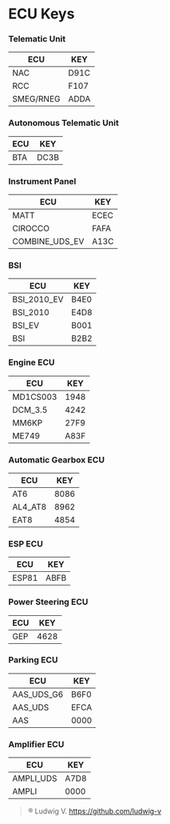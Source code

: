 # ECU Keys

### Telematic Unit
| ECU | KEY |
|--|--|
| NAC | D91C |
| RCC | F107 |
| SMEG/RNEG | ADDA |

### Autonomous Telematic Unit
| ECU | KEY |
|--|--|
| BTA | DC3B |

### Instrument Panel
| ECU | KEY |
|--|--|
| MATT | ECEC |
| CIROCCO | FAFA |
| COMBINE_UDS_EV | A13C |

### BSI
| ECU | KEY |
|--|--|
| BSI_2010_EV | B4E0 |
| BSI_2010 | E4D8 |
| BSI_EV | B001 |
| BSI | B2B2 |

### Engine ECU
| ECU | KEY |
|--|--|
| MD1CS003 | 1948 |
| DCM_3.5 | 4242 |
| MM6KP | 27F9 |
| ME749 | A83F |

### Automatic Gearbox ECU
| ECU | KEY |
|--|--|
| AT6 | 8086 |
| AL4_AT8 | 8962 |
| EAT8 | 4854 |

### ESP ECU
| ECU | KEY |
|--|--|
| ESP81 | ABFB |

### Power Steering ECU
| ECU | KEY |
|--|--|
| GEP | 4628 |

### Parking ECU
| ECU | KEY |
|--|--|
| AAS_UDS_G6 | B6F0 |
| AAS_UDS | EFCA |
| AAS | 0000 |

### Amplifier ECU
| ECU | KEY |
|--|--|
| AMPLI_UDS | A7D8 |
| AMPLI | 0000 |

> ® Ludwig V. <https://github.com/ludwig-v>
